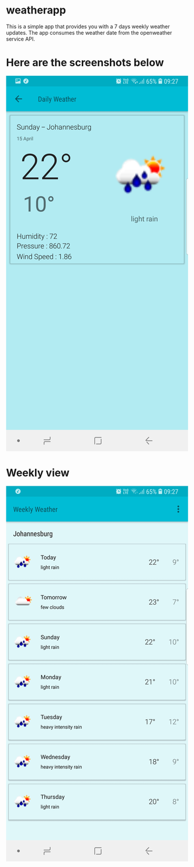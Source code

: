 # weatherapp

This is a simple app that provides you with a 7 days weekly weather updates. The app consumes the weather date from the openweather service API.

# Here are the screenshots below

![Settings Window](https://github.com/MossCoOne/weatherapp/blob/master/MyWeatherApp/images/daily.jpg)  

# Weekly view

![Weekly Weather](https://github.com/MossCoOne/weatherapp/blob/master/MyWeatherApp/images/weekly.jpg)
